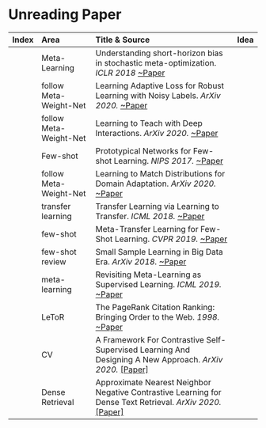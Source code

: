 
# Unreading  Paper

|Index|Area|Title & Source|Idea|
|:---:|:--|:-------------|:---|
||Meta-Learning|Understanding short-horizon bias in stochastic meta-optimization. *ICLR 2018* [~Paper](https://arxiv.org/pdf/1803.02021.pdf)|
||follow Meta-Weight-Net|Learning Adaptive Loss for Robust Learning with Noisy Labels. *ArXiv 2020.* [~Paper](https://arxiv.org/pdf/2002.06482.pdf)|
||follow Meta-Weight-Net|Learning to Teach with Deep Interactions. *ArXiv 2020.* [~Paper](https://arxiv.org/pdf/2007.04649.pdf)|
||Few-shot|Prototypical Networks for Few-shot Learning. *NIPS 2017.* [~Paper](http://papers.nips.cc/paper/6996-prototypical-networks-for-few-shot-learning.pdf)|
||follow Meta-Weight-Net|Learning to Match Distributions for Domain Adaptation. *ArXiv 2020.* [~Paper](https://arxiv.org/pdf/2007.10791.pdf)|
||transfer learning|Transfer Learning via Learning to Transfer. *ICML 2018.* [~Paper](http://proceedings.mlr.press/v80/wei18a/wei18a.pdf)|
||few-shot|Meta-Transfer Learning for Few-Shot Learning. *CVPR 2019.* [~Paper](https://openaccess.thecvf.com/content_CVPR_2019/papers/Sun_Meta-Transfer_Learning_for_Few-Shot_Learning_CVPR_2019_paper.pdf)|
||few-shot review|Small Sample Learning in Big Data Era. *ArXiv 2018.* [~Paper](https://arxiv.org/pdf/1808.04572.pdf)|
||meta-learning|Revisiting Meta-Learning as Supervised Learning. *ICML 2019.* [~Paper](https://arxiv.org/pdf/2002.00573.pdf)|
||LeToR|The PageRank Citation Ranking: Bringing Order to the Web. *1998.* [~Paper](http://ilpubs.stanford.edu:8090/422/1/1999-66.pdf)|
||CV|A Framework For Contrastive Self-Supervised Learning And Designing A New Approach. *ArXiv 2020.* [[Paper]](https://arxiv.org/pdf/2009.00104.pdf)|
||Dense Retrieval|Approximate Nearest Neighbor Negative Contrastive Learning for Dense Text Retrieval. *ArXiv 2020.* [[Paper]](https://arxiv.org/pdf/2007.00808.pdf)|
